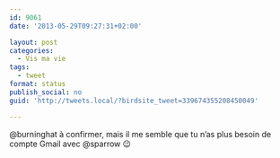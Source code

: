 ```yaml
---
id: 9061
date: '2013-05-29T09:27:31+02:00'

layout: post
categories:
  - Vis ma vie
tags:
  - tweet
format: status
publish_social: no
guid: 'http://tweets.local/?birdsite_tweet=339674355208450049'

---
```


@burninghat à confirmer, mais il me semble que tu n’as plus besoin de compte Gmail avec @sparrow 😉